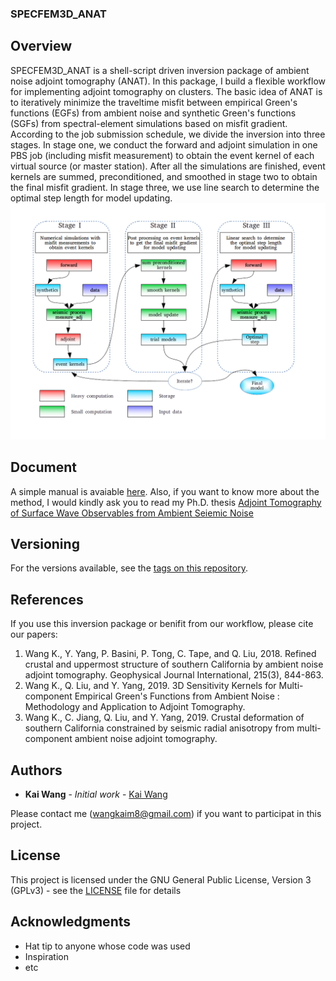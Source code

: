 ### SPECFEM3D_ANAT

## Overview
SPECFEM3D_ANAT is a shell-script driven inversion package of ambient noise adjoint tomography (ANAT). In this package, I build a flexible workflow for implementing adjoint tomography on clusters. The basic idea of ANAT is to iteratively minimize the traveltime misfit between empirical Green's functions (EGFs) from ambient noise and synthetic Green's functions (SGFs) from spectral-element simulations based on misfit gradient. According to the job submission schedule, we divide the inversion into three stages. In stage one, we conduct the forward and adjoint simulation in one PBS job (including misfit measurement) to obtain the event kernel of each virtual source (or master station). After all the simulations are finished, event kernels are summed, preconditioned, and smoothed in stage two to obtain the final misfit gradient. In stage three, we use line search to determine the optimal step length for model updating. 
![ANAT package structure](doc/ANAT_structure.png)

## Document

A simple manual is avaiable [here](doc/SPECFEM3D_ANAT.pdf). Also, if you want to know more about the method, I would kindly ask you to read my Ph.D. thesis [Adjoint Tomography of Surface Wave Observables from Ambient Seiemic Noise](doc/thesis_wang2018.pdf)

## Versioning

For the versions available, see the [tags on this repository](https://github.com/yuefeng9330/SPECFEM3D_ANAT/tags). 

## References

If you use this inversion package or benifit from our workflow, please cite our papers:
1. Wang K., Y. Yang, P. Basini, P. Tong, C. Tape, and Q. Liu, 2018. Refined crustal and uppermost structure of southern California by ambient noise adjoint tomography. Geophysical Journal International, 215(3), 844-863.
2. Wang K., Q. Liu, and Y. Yang, 2019. 3D Sensitivity Kernels for Multi-component Empirical Green's Functions from Ambient Noise : Methodology and Application to Adjoint Tomography.
3. Wang K., C. Jiang, Q. Liu, and Y. Yang, 2019. Crustal deformation of southern California constrained by seismic radial anisotropy from multi-component ambient noise adjoint tomography.

## Authors

* **Kai Wang** - *Initial work* - [Kai Wang](https://sites.google.com/view/kaikaiwang)

Please contact me (wangkaim8@gmail.com) if you want to participat in this project.

## License

This project is licensed under the GNU General Public License, Version 3 (GPLv3) - see the [LICENSE](LICENSE) file for details

## Acknowledgments

* Hat tip to anyone whose code was used
* Inspiration
* etc
